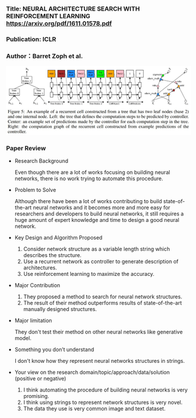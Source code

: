### Title: NEURAL ARCHITECTURE SEARCH WITH REINFORCEMENT LEARNING https://arxiv.org/pdf/1611.01578.pdf

### Publication: ICLR

### Author：Barret Zoph et al.

  ![Image of Neural Architecture Search](NASwithRL.jpg)

### Paper Review
- Research Background

  Even though there are a lot of works focusing on building neural networks, there is no work trying to automate this procedure.

- Problem to Solve

  Although there have been a lot of works contributing to build state-of-the-art neural networks and it becomes more and more easy for researchers and developers to build neural networks, it still requires a huge amount of expert knowledge and time to design a good neural network.

- Key Design and Algorithm Proposed

  1. Consider network structure as a variable length string which describes the structure.
  2. Use a recurrent network as controller to generate description of architectures.
  3. Use reinforcement learning to maximize the accuracy.

- Major Contribution

  1. They proposed a method to search for neural network structures.
  2. The result of their method outperforms results of state-of-the-art manually designed structures.

- Major limitation

  They don't test their method on other neural networks like generative model.

- Something you don’t understand

  I don't know how they represent neural networks structures in strings.

- Your view on the research domain/topic/approach/data/solution  (positive or negative)

  1. I think automating the procedure of building neural networks is very promising.
  2. I think using strings to represent network structures is very novel.
  3. The data they use is very common image and text dataset. 
